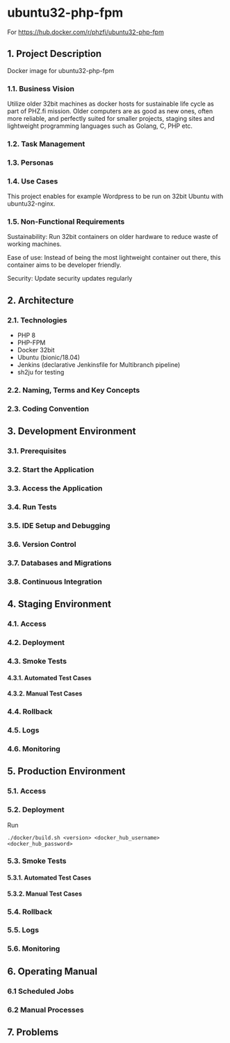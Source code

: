 # ubuntu32-php-fpm

For https://hub.docker.com/r/phzfi/ubuntu32-php-fpm

## 1. Project Description

Docker image for ubuntu32-php-fpm

### 1.1. Business Vision

Utilize older 32bit machines as docker hosts for sustainable life cycle as part of PHZ.fi mission. Older computers are as good as new ones, often more reliable, and perfectly suited for smaller projects, staging sites and lightweight programming languages such as Golang, C, PHP etc.

### 1.2. Task Management

### 1.3. Personas

### 1.4. Use Cases

This project enables for example Wordpress to be run on 32bit Ubuntu with ubuntu32-nginx.

### 1.5. Non-Functional Requirements

Sustainability: Run 32bit containers on older hardware to reduce waste of working machines.

Ease of use: Instead of being the most lightweight container out there, this container aims to be developer friendly.

Security: Update security updates regularly

## 2. Architecture

### 2.1. Technologies

* PHP 8
* PHP-FPM
* Docker 32bit
* Ubuntu (bionic/18.04)
* Jenkins (declarative Jenkinsfile for Multibranch pipeline)
* sh2ju for testing

### 2.2. Naming, Terms and Key Concepts

### 2.3. Coding Convention

## 3. Development Environment

### 3.1. Prerequisites

### 3.2. Start the Application

### 3.3. Access the Application

### 3.4. Run Tests

### 3.5. IDE Setup and Debugging

### 3.6. Version Control

### 3.7. Databases and Migrations

### 3.8. Continuous Integration

## 4. Staging Environment

### 4.1. Access

### 4.2. Deployment

### 4.3. Smoke Tests

#### 4.3.1. Automated Test Cases

#### 4.3.2. Manual Test Cases

### 4.4. Rollback

### 4.5. Logs

### 4.6. Monitoring

## 5. Production Environment

### 5.1. Access

### 5.2. Deployment

Run 
```
./docker/build.sh <version> <docker_hub_username> <docker_hub_password>
```

### 5.3. Smoke Tests

#### 5.3.1. Automated Test Cases

#### 5.3.2. Manual Test Cases

### 5.4. Rollback

### 5.5. Logs

### 5.6. Monitoring

## 6. Operating Manual

### 6.1 Scheduled Jobs

### 6.2 Manual Processes

## 7. Problems

